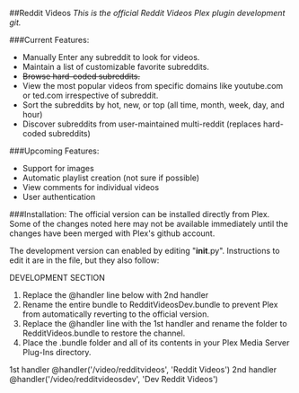 ##Reddit Videos 
*This is the official Reddit Videos Plex plugin development git.*

###Current Features:
* Manually Enter any subreddit to look for videos.
* Maintain a list of customizable favorite subreddits.
* ~~Browse hard-coded subreddits.~~
* View the most popular videos from specific domains like youtube.com or ted.com irrespective of subreddit.
* Sort the subreddits by hot, new, or top (all time, month, week, day, and hour)
* Discover subreddits from user-maintained multi-reddit (replaces hard-coded subreddits)

###Upcoming Features:
* Support for images
* Automatic playlist creation (not sure if possible)
* View comments for individual videos
* User authentication

###Installation:
The official version can be installed directly from Plex.  Some of the changes noted here may not be available immediately until the changes have been merged with Plex's github account.

The development version can enabled by editing "__init__.py".  Instructions to edit it are in the file, but they also follow:

DEVELOPMENT SECTION

 1. Replace the @handler line below with 2nd handler
 2. Rename the entire bundle to RedditVideosDev.bundle to prevent Plex from automatically reverting to the official version.
 3. Replace the @handler line with the 1st handler and rename the folder to RedditVideos.bundle to restore the channel.
 4. Place the .bundle folder and all of its contents in your Plex Media Server Plug-Ins directory.

 1st handler
 @handler('/video/redditvideos', 'Reddit Videos')
 2nd handler
 @handler('/video/redditvideosdev', 'Dev Reddit Videos')
